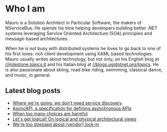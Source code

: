 # Who I am

Mauro is a Solution Architect in Particular Software, the makers of NServiceBus. He spends his time helping developers building better .NET systems leveraging Service Oriented Architecture (SOA) principles and message-based architectures.

When he is not busy with distributed systems he loves to go back to one of his first loves: rich client development using XAML based technologies. Mauro usually writes about technology, but not only, on his English blog at [//milestone.topics.it](https://milestone.topics.it) and his Italian blog at [//blogs.ugidotnet.org/topics](https//blogs.ugidotnet.org/topics). He is also passionate about skiing, road bike riding, swimming, classical dance, and music, in general.

## Latest blog posts

<!--START_SECTION:feed-->
* [Where we&#39;re going, we don&#39;t need service discovery](https:&#x2F;&#x2F;milestone.topics.it&#x2F;2022&#x2F;03&#x2F;12&#x2F;where-we-are-going.html)
* [AsyncAPI, a specification for defining asynchronous APIs](https:&#x2F;&#x2F;milestone.topics.it&#x2F;2022&#x2F;02&#x2F;23&#x2F;asyncapi-tool-in-our-toolbox.html)
* [When too many choices are harmful](https:&#x2F;&#x2F;milestone.topics.it&#x2F;2022&#x2F;02&#x2F;15&#x2F;when-too-many-choices-are-harmful.html)
* [Let&#39;s get logical! On logical and physical architectural views](https:&#x2F;&#x2F;milestone.topics.it&#x2F;2022&#x2F;01&#x2F;25&#x2F;lets-get-logical.html)
* [We&#39;re too stressed about (vendor) lock-in](https:&#x2F;&#x2F;milestone.topics.it&#x2F;2022&#x2F;01&#x2F;17&#x2F;too-stressed-about-vendor-lock-in.html)
<!--END_SECTION:feed-->
